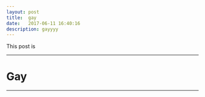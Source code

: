 ```yaml
---
layout: post
title:  gay
date:   2017-06-11 16:40:16
description: gayyyy
---
```

This post is

---

# Gay

---
